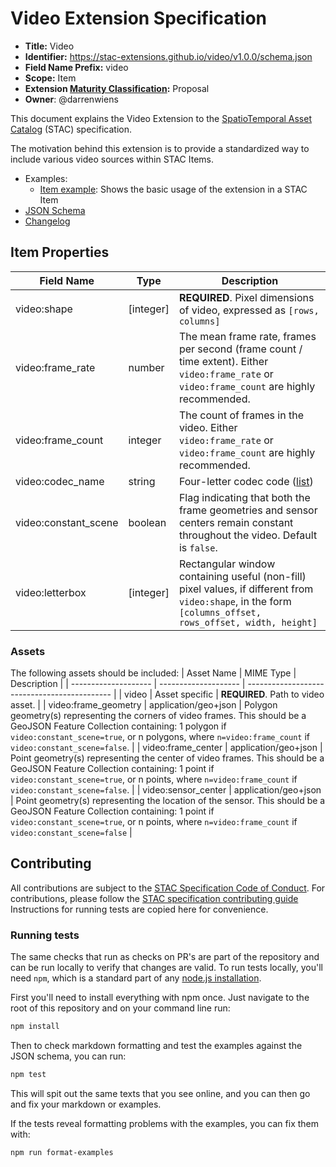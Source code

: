 # Video Extension Specification

- **Title:** Video
- **Identifier:** <https://stac-extensions.github.io/video/v1.0.0/schema.json>
- **Field Name Prefix:** video
- **Scope:** Item
- **Extension [Maturity Classification](https://github.com/radiantearth/stac-spec/tree/master/extensions/README.md#extension-maturity):** Proposal
- **Owner**: @darrenwiens

This document explains the Video Extension to the [SpatioTemporal Asset Catalog](https://github.com/radiantearth/stac-spec) (STAC) specification.

The motivation behind this extension is to provide a standardized way to include various video sources within STAC Items.

- Examples:
  - [Item example](examples/item.json): Shows the basic usage of the extension in a STAC Item
- [JSON Schema](json-schema/schema.json)
- [Changelog](./CHANGELOG.md)

## Item Properties

| Field Name           | Type       | Description                                                                                                                                  |
| -------------------- | ---------- | -------------------------------------------------------------------------------------------------------------------------------------------- |
| video:shape          | \[integer] | **REQUIRED**. Pixel dimensions of video, expressed as `[rows, columns]`                                                                      |
| video:frame_rate     | number     | The mean frame rate, frames per second (frame count / time extent). Either `video:frame_rate` or `video:frame_count` are highly recommended. |
| video:frame_count    | integer    | The count of frames in the video. Either `video:frame_rate` or `video:frame_count` are highly recommended.                                   |
| video:codec_name     | string     | Four-letter codec code ([list](https://mp4ra.org/#/codecs#))                                                                                 |
| video:constant_scene | boolean    | Flag indicating that both the frame geometries and sensor centers remain constant throughout the video. Default is `false`.                  |
| video:letterbox      | \[integer] | Rectangular window containing useful (non-fill) pixel values, if different from `video:shape`, in the form `[columns_offset, rows_offset, width, height]`                     |

### Assets

The following assets should be included:
| Asset Name | MIME Type | Description |
| -------------------- | -------------------- | -------------------------------------------- |
| video | Asset specific | **REQUIRED**. Path to video asset. |
| video:frame_geometry | application/geo+json | Polygon geometry(s) representing the corners of video frames. This should be a GeoJSON Feature Collection containing: 1 polygon if `video:constant_scene=true`, or n polygons, where `n=video:frame_count` if `video:constant_scene=false`. |
| video:frame_center | application/geo+json | Point geometry(s) representing the center of video frames. This should be a GeoJSON Feature Collection containing: 1 point if `video:constant_scene=true`, or n points, where `n=video:frame_count` if `video:constant_scene=false`. |
| video:sensor_center | application/geo+json | Point geometry(s) representing the location of the sensor. This should be a GeoJSON Feature Collection containing: 1 point if `video:constant_scene=true`, or n points, where `n=video:frame_count` if `video:constant_scene=false` |

## Contributing

All contributions are subject to the
[STAC Specification Code of Conduct](https://github.com/radiantearth/stac-spec/blob/master/CODE_OF_CONDUCT.md).
For contributions, please follow the
[STAC specification contributing guide](https://github.com/radiantearth/stac-spec/blob/master/CONTRIBUTING.md) Instructions
for running tests are copied here for convenience.

### Running tests

The same checks that run as checks on PR's are part of the repository and can be run locally to verify that changes are valid.
To run tests locally, you'll need `npm`, which is a standard part of any [node.js installation](https://nodejs.org/en/download/).

First you'll need to install everything with npm once. Just navigate to the root of this repository and on
your command line run:

```bash
npm install
```

Then to check markdown formatting and test the examples against the JSON schema, you can run:

```bash
npm test
```

This will spit out the same texts that you see online, and you can then go and fix your markdown or examples.

If the tests reveal formatting problems with the examples, you can fix them with:

```bash
npm run format-examples
```

